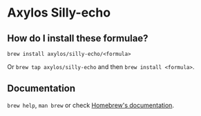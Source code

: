 # Axylos Silly-echo

## How do I install these formulae?

`brew install axylos/silly-echo/<formula>`

Or `brew tap axylos/silly-echo` and then `brew install <formula>`.

## Documentation

`brew help`, `man brew` or check [Homebrew's documentation](https://docs.brew.sh).
